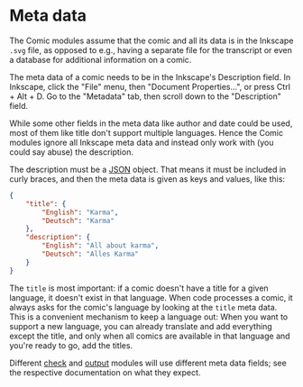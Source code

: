 # Meta data

The Comic modules assume that the comic and all its data is in the Inkscape
`.svg` file, as opposed to e.g., having a separate file for the transcript
or even a database for additional information on a comic.

The meta data of a comic needs to be in the Inkscape's Description field. In
Inkscape, click the "File" menu, then "Document Properties...", or press
Ctrl + Alt + D. Go to the "Metadata" tab, then scroll down to the
"Description" field.

While some other fields in the meta data like author and date could be used,
most of them like title don't support multiple languages. Hence the Comic
modules ignore all Inkscape meta data and instead only work with (you could
say abuse) the description.

The description must be a [JSON](https://www.json.org/json-en.html) object.
That means it must be included in curly braces, and then the meta data is
given as keys and values, like this:

```json
{
    "title": {
        "English": "Karma",
        "Deutsch": "Karma"
    },
    "description": {
        "English": "All about karma",
        "Deutsch": "Alles Karma"
    }
}
```

The `title` is most important: if a comic doesn't have a title for a given
language, it doesn't exist in that language. When code processes a comic, it
always asks for the comic's language by looking at the `title` meta data.
This is a convenient mechanism to keep a language out: When you want to
support a new language, you can already translate and add everything except
the title, and only when all comics are available in that language and
you're ready to go, add the titles.

Different [check](checks.md) and [output](output.md) modules will use
different meta data fields; see the respective documentation on what they
expect.
